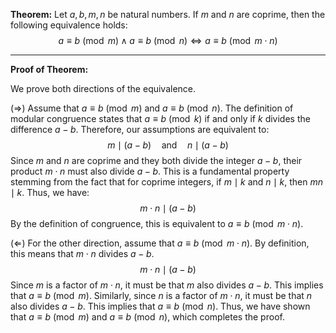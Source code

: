 **Theorem:** Let $a, b, m, n$ be natural numbers. If $m$ and $n$ are coprime, then the following equivalence holds:
$$ a \equiv b \pmod m \land a \equiv b \pmod n \iff a \equiv b \pmod{m \cdot n} $$

---

**Proof of Theorem:**

We prove both directions of the equivalence.

($\Rightarrow$) Assume that $a \equiv b \pmod m$ and $a \equiv b \pmod n$. The definition of modular congruence states that $a \equiv b \pmod k$ if and only if $k$ divides the difference $a-b$. Therefore, our assumptions are equivalent to:
$$ m \mid (a-b) \quad \text{and} \quad n \mid (a-b) $$
Since $m$ and $n$ are coprime and they both divide the integer $a-b$, their product $m \cdot n$ must also divide $a-b$. This is a fundamental property stemming from the fact that for coprime integers, if $m \mid k$ and $n \mid k$, then $mn \mid k$. Thus, we have:
$$ m \cdot n \mid (a-b) $$
By the definition of congruence, this is equivalent to $a \equiv b \pmod{m \cdot n}$.

($\Leftarrow$) For the other direction, assume that $a \equiv b \pmod{m \cdot n}$. By definition, this means that $m \cdot n$ divides $a-b$.
$$ m \cdot n \mid (a-b) $$
Since $m$ is a factor of $m \cdot n$, it must be that $m$ also divides $a-b$. This implies that $a \equiv b \pmod m$.
Similarly, since $n$ is a factor of $m \cdot n$, it must be that $n$ also divides $a-b$. This implies that $a \equiv b \pmod n$.
Thus, we have shown that $a \equiv b \pmod m$ and $a \equiv b \pmod n$, which completes the proof.